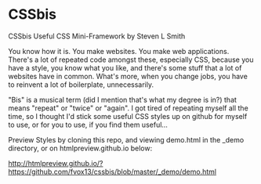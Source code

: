 CSSbis
======

CSSbis Useful CSS Mini-Framework
by Steven L Smith

You know how it is.  You make websites.  You make web applications.  There's a lot of repeated code amongst these, especially CSS, because you have a style, you know what you like, and there's some stuff that a lot of websites have in common.  What's more, when you change jobs, you have to reinvent a lot of boilerplate, unnecessarily.

"Bis" is a musical term (did I mention that's what my degree is in?) that means "repeat" or "twice" or "again".  I got tired of repeating myself all the time, so I thought I'd stick some useful CSS styles up on github for myself to use, or for you to use, if you find them useful...

Preview Styles by cloning this repo, and viewing demo.html in the _demo directory, or on htmlpreview.github.io below:

http://htmlpreview.github.io/?https://github.com/fvox13/cssbis/blob/master/_demo/demo.html
